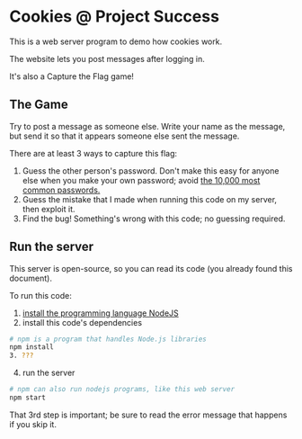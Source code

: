 Cookies @ Project Success
=========================

This is a web server program to demo how cookies work.

The website lets you post messages after logging in.

It's also a Capture the Flag game!

The Game
--------
Try to post a message as someone else.  Write your name as the message, but 
send it so that it appears someone else sent the message.

There are at least 3 ways to capture this flag:

1. Guess the other person's password.  Don't make this easy for anyone else
    when you make your own password; avoid [the 10,000 most common passwords.][10k]
2. Guess the mistake that I made when running this code on my server, then exploit it.
3. Find the bug!  Something's wrong with this code; no guessing required.


Run the server
--------------

This server is open-source, so you can read its code (you already found this document).

To run this code:

1. [install the programming language NodeJS][install-nodejs]
2. install this code's dependencies
```bash
# npm is a program that handles Node.js libraries
npm install
3. ???
```
4. run the server
```bash
# npm can also run nodejs programs, like this web server
npm start
```

That 3rd step is important; be sure to read the error message that happens if you skip it.


[10k]: https://en.wikipedia.org/wiki/Wikipedia:10,000_most_common_passwords "Wikipedia: the 10,000 most common passwords"
[install-nodejs]: https://nodejs.dev/learn/how-to-install-nodejs "How to install Node.js"
